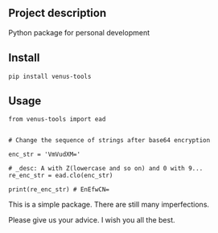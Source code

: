 ## Project description
 
Python package for personal development

## Install

```
pip install venus-tools
```

## Usage

```
from venus-tools import ead


# Change the sequence of strings after base64 encryption

enc_str = 'VmVudXM='

# _desc: A with Z(lowercase and so on) and 0 with 9...
re_enc_str = ead.clo(enc_str) 

print(re_enc_str) # EnEfwCN=

```



This is a simple package. There are still many imperfections.

Please give us your advice. I wish you all the best.
